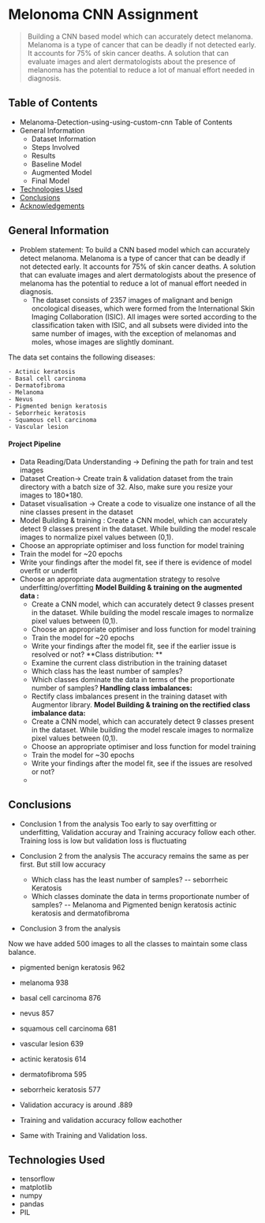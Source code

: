 # Melonoma CNN Assignment
> Building a CNN based model which can accurately detect melanoma. Melanoma is a type of cancer that can be deadly if not detected early. It accounts for 75% of skin cancer deaths. A solution that can evaluate images and alert dermatologists about the presence of melanoma has the potential to reduce a lot of manual effort needed in diagnosis.


## Table of Contents
* Melanoma-Detection-using-using-custom-cnn
Table of Contents
* General Information
	- Dataset Information
	- Steps Involved
	- Results
	- Baseline Model
	- Augmented Model
	- Final Model
* [Technologies Used](#technologies-used)
* [Conclusions](#conclusions)
* [Acknowledgements](#acknowledgements)

## General Information
- Problem statement: To build a CNN based model which can accurately detect melanoma. Melanoma is a type of cancer that can be deadly if not detected early. It accounts for 75% of skin cancer deaths. A solution that can evaluate images and alert dermatologists about the presence of melanoma has the potential to reduce a lot of manual effort needed in diagnosis.
  - The dataset consists of 2357 images of malignant and benign oncological diseases, which were formed from the International Skin Imaging Collaboration (ISIC). All images were sorted according to the classification taken with ISIC, and all subsets were divided into the same number of images, with the exception of melanomas and moles, whose images are slightly dominant.


The data set contains the following diseases:

	- Actinic keratosis
	- Basal cell carcinoma
	- Dermatofibroma
	- Melanoma
	- Nevus
	- Pigmented benign keratosis
	- Seborrheic keratosis
	- Squamous cell carcinoma
	- Vascular lesion


#### Project Pipeline
- Data Reading/Data Understanding → Defining the path for train and test images 
- Dataset Creation→ Create train & validation dataset from the train directory with a batch size of 32. Also, make sure you resize your images to 180*180.
- Dataset visualisation → Create a code to visualize one instance of all the nine classes present in the dataset 
- Model Building & training : 
    Create a CNN model, which can accurately detect 9 classes present in the dataset. While building the model rescale images to normalize pixel values between (0,1).
- Choose an appropriate optimiser and loss function for model training
- Train the model for ~20 epochs
- Write your findings after the model fit, see if there is evidence of model overfit or underfit
- Choose an appropriate data augmentation strategy to resolve underfitting/overfitting 
**Model Building & training on the augmented data :**
  - Create a CNN model, which can accurately detect 9 classes present in the dataset. While building the model rescale images to normalize pixel values between (0,1).
  - Choose an appropriate optimiser and loss function for model training
  - Train the model for ~20 epochs
  - Write your findings after the model fit, see if the earlier issue is resolved or not?
**Class distribution: **
  - Examine the current class distribution in the training dataset 
  - Which class has the least number of samples?
  - Which classes dominate the data in terms of the proportionate number of samples?
**Handling class imbalances:** 
  - Rectify class imbalances present in the training dataset with Augmentor library.
**Model Building & training on the rectified class imbalance data:**
  - Create a CNN model, which can accurately detect 9 classes present in the dataset. While building the model rescale images to normalize pixel values between (0,1).
  - Choose an appropriate optimiser and loss function for model training
  - Train the model for ~30 epochs
  - Write your findings after the model fit, see if the issues are resolved or not?
  - 

## Conclusions
- Conclusion 1 from the analysis
	Too early to say overfitting or underfitting, Validation accuray and Training accuracy follow each other.
	Training loss is low but validation loss is fluctuating
- Conclusion 2 from the analysis
  	The accuracy remains the same as per first. But still low accuracy
	- Which class has the least number of samples?
		-- seborrheic Keratosis
	- Which classes dominate the data in terms proportionate number of samples?
		-- Melanoma and Pigmented benign keratosis actinic keratosis and dermatofibroma
  
- Conclusion 3 from the analysis

 Now we have added 500 images to all the classes to maintain some class balance. 
- pigmented benign keratosis    962
- melanoma                      938
- basal cell carcinoma          876
- nevus                         857
- squamous cell carcinoma       681
- vascular lesion               639
- actinic keratosis             614
- dermatofibroma                595
- seborrheic keratosis          577


- Validation accuracy is around .889
- Training and validation accuracy follow eachother
- Same with Training and Validation loss.


## Technologies Used
- tensorflow
- matplotlib
- numpy
- pandas
- PIL
